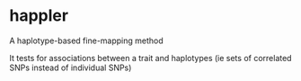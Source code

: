 # happler
A haplotype-based fine-mapping method

It tests for associations between a trait and haplotypes (ie sets of correlated SNPs instead of individual SNPs)
